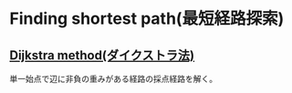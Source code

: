 # Finding shortest path(最短経路探索)

## [Dijkstra method(ダイクストラ法)](dc/d3b/structbcpl_1_1dijkstra.html)

単一始点で辺に非負の重みがある経路の採点経路を解く。
